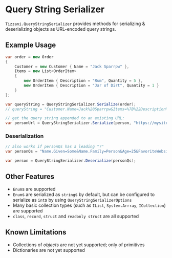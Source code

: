 # Query String Serializer

`Tizzani.QueryStringSerializer` provides methods for serializing & deserializing objects as URL-encoded query strings.

## Example Usage

```csharp
var order = new Order
{
    Customer = new Customer { Name = "Jack Sparrpw" },
    Items = new List<OrderItem>
    {
        new OrderItem { Description = "Rum", Quantity = 5 },
        new OrderItem { Description = "Jar of Dirt", Quantity = 1 }
    }
};

var queryString = QueryStringSerializer.Serialize(order);
// queryString = "Customer.Name=Jack%20Sparrpw&Items=%7B%22Description%22%3A%22Rum%22,%22Quantity%22%3A5%7D&Items=%7B%22Description%22%3A%22Jar%20of%20Dirt%22,%22Quantity%22%3A1%7D";

// get the query string appended to an existing URL:
var personUrl = QueryStringSerializer.Serialize(person, "https://mysite.com/directory/search");
```

### Deserialization

```c#
// also works if personQs has a leading "?"
var personQs = "Name.Given=Some&Name.Family=Person&Age=25&FavoriteWebsites=https%3A%2F%2Fgithub.com%2Ferinnmclaughlin";

var person = QueryStringSerializer.Deserialize(personQs);
```

## Other Features

* `Enum`s are supported
* `Enum`s are serialized as `string`s by default, but can be configured to serialize as `int`s by using `QueryStringSerializerOptions`
* Many basic collection types (such as `IList`, `System.Arrray`, `ICollection`) are supported
* `class`, `record`, `struct` and `readonly struct` are all supported

## Known Limitations

* Collections of *objects* are not yet supported; only of primitives
* Dictionaries are not yet supported



